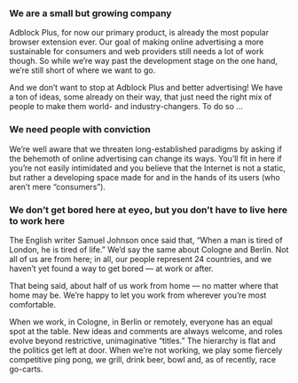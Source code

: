 ### We are a small but growing company

Adblock Plus, for now our primary product, is already the most popular browser extension ever. Our goal of making online advertising a more sustainable for consumers and web providers still needs a lot of work though. So while we’re way past the development stage on the one hand, we’re still short of where we want to go.

And we don’t want to stop at Adblock Plus and better advertising! We have a ton of ideas, some already on their way, that just need the right mix of people to make them world- and industry-changers. To do so …

### We need people with conviction

We’re well aware that we threaten long-established paradigms by asking if the behemoth of online advertising can change its ways. You’ll fit in here if you’re not easily intimidated and you believe that the Internet is not a static, but rather a developing space made for and in the hands of its users (who aren’t mere “consumers”).

<? include jobs/why-gallery ?>

### We don’t get bored here at eyeo, but you don’t have to live here to work here

The English writer Samuel Johnson once said that, “When a man is tired of London, he is tired of life.” We’d say the same about Cologne and Berlin. Not all of us are from here; in all, our <? include size-of-team ?> people represent 24 countries, and we haven’t yet found a way to get bored — at work or after.

That being said, about half of us work from home — no matter where that home may be. We’re happy to let you work from wherever you’re most comfortable.

When we work, in Cologne, in Berlin or remotely, everyone has an equal spot at the table. New ideas and comments are always welcome, and roles evolve beyond restrictive, unimaginative “titles.” The hierarchy is flat and the politics get left at door. When we’re not working, we play some fiercely competitive ping pong, we grill, drink beer, bowl and, as of recently, race go-carts.
